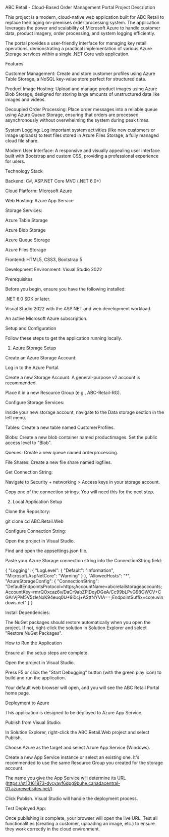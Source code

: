 ABC Retail - Cloud-Based Order Management Portal
Project Description

This project is a modern, cloud-native web application built for ABC Retail to replace their aging on-premises order processing system. The application leverages the power and scalability of Microsoft Azure to handle customer data, product imagery, order processing, and system logging efficiently.

The portal provides a user-friendly interface for managing key retail operations, demonstrating a practical implementation of various Azure Storage services within a single .NET Core web application.

Features

Customer Management: Create and store customer profiles using Azure Table Storage, a NoSQL key-value store perfect for structured data.

Product Image Hosting: Upload and manage product images using Azure Blob Storage, designed for storing large amounts of unstructured data like images and videos.

Decoupled Order Processing: Place order messages into a reliable queue using Azure Queue Storage, ensuring that orders are processed asynchronously without overwhelming the system during peak times.

System Logging: Log important system activities (like new customers or image uploads) to text files stored in Azure Files Storage, a fully managed cloud file share.

Modern User Interface: A responsive and visually appealing user interface built with Bootstrap and custom CSS, providing a professional experience for users.

Technology Stack

Backend: C#, ASP.NET Core MVC (.NET 6.0+)

Cloud Platform: Microsoft Azure

Web Hosting: Azure App Service

Storage Services:

Azure Table Storage

Azure Blob Storage

Azure Queue Storage

Azure Files Storage

Frontend: HTML5, CSS3, Bootstrap 5

Development Environment: Visual Studio 2022

Prerequisites

Before you begin, ensure you have the following installed:

.NET 6.0 SDK or later.

Visual Studio 2022 with the ASP.NET and web development workload.

An active Microsoft Azure subscription.

Setup and Configuration

Follow these steps to get the application running locally.

1. Azure Storage Setup

Create an Azure Storage Account:

Log in to the Azure Portal.

Create a new Storage Account. A general-purpose v2 account is recommended.

Place it in a new Resource Group (e.g., ABC-Retail-RG).

Configure Storage Services:

Inside your new storage account, navigate to the Data storage section in the left menu.

Tables: Create a new table named CustomerProfiles.

Blobs: Create a new blob container named productimages. Set the public access level to "Blob".

Queues: Create a new queue named orderprocessing.

File Shares: Create a new file share named logfiles.

Get Connection String:

Navigate to Security + networking > Access keys in your storage account.

Copy one of the connection strings. You will need this for the next step.

2. Local Application Setup

Clone the Repository:

git clone <your-repository-url>
cd ABC.Retail.Web

Configure Connection String:

Open the project in Visual Studio.

Find and open the appsettings.json file.

Paste your Azure Storage connection string into the ConnectionString field:

{
  "Logging": {
    "LogLevel": {
      "Default": "Information",
      "Microsoft.AspNetCore": "Warning"
    }
  },
  "AllowedHosts": "*",
  "AzureStorageConfig": {
    "ConnectionString": "DefaultEndpointsProtocol=https;AccountName=abcretailstorageaccounts;AccountKey=rmrQOxcaz6v/DaCr9abZPiDqyDGeA/Cc99bLPvG98OWCV+CGArVjPM5V5zIeNxK94euq0U+9i0cj+AStfNYVIA==;EndpointSuffix=core.windows.net"
  }
}

Install Dependencies:

The NuGet packages should restore automatically when you open the project. If not, right-click the solution in Solution Explorer and select "Restore NuGet Packages".

How to Run the Application

Ensure all the setup steps are complete.

Open the project in Visual Studio.

Press F5 or click the "Start Debugging" button (with the green play icon) to build and run the application.

Your default web browser will open, and you will see the ABC Retail Portal home page.

Deployment to Azure

This application is designed to be deployed to Azure App Service.

Publish from Visual Studio:

In Solution Explorer, right-click the ABC.Retail.Web project and select Publish.

Choose Azure as the target and select Azure App Service (Windows).

Create a new App Service instance or select an existing one. It's recommended to use the same Resource Group you created for the storage account.

The name you give the App Service will determine its URL (https://st10161873-dvcyayf6dpg9buhe.canadacentral-01.azurewebsites.net/).

Click Publish. Visual Studio will handle the deployment process.

Test Deployed App:

Once publishing is complete, your browser will open the live URL. Test all functionalities (creating a customer, uploading an image, etc.) to ensure they work correctly in the cloud environment.
